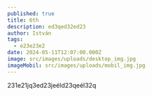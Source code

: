 ```yaml
---
published: true
title: 6th
description: ed3qed32ed23
author: István
tags:
  - e23e23e2
date: 2024-05-11T12:07:00.000Z
image: src/images/uploads/desktop_img.jpg
imageMobil: src/images/uploads/mobil_img.jpg
---
```

231e21jq3ed23jeéld23qeél32q
